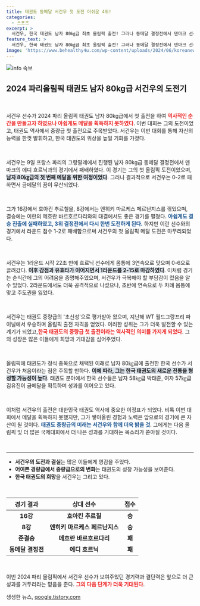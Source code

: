 ```yaml
---
title: 태권도 동메달 서건우 첫 도전 아쉬운 4위!
categories:
  - 스포츠
excerpt: >
  서건우, 한국 태권도 남자 80㎏급 최초 올림픽 출전! 그러나 동메달 결정전에서 덴마크 선수에게 패하고 아쉬운 성적을 남겼다. 그의 도전과 각오를 살펴보자!
feature_text: >
  서건우, 한국 태권도 남자 80㎏급 최초 올림픽 출전! 그러나 동메달 결정전에서 덴마크 선수에게 패하고 아쉬운 성적을 남겼다. 그의 도전과 각오를 살펴보자!
image: 'https://www.behealthy4u.com/wp-content/uploads/2024/06/koreanews.jpg'
---
```


<p><img src="https://www.behealthy4u.com/wp-content/uploads/2024/06/koreanews.jpg" alt="info 속보" /></p>

<h2 data-ke-size="size26">2024 파리올림픽 태권도 남자 80kg급 서건우의 도전기</h2>

<p data-ke-size="size16">&nbsp;</p>

<p>서건우 선수가 2024 파리 올림픽 태권도 남자 80kg급에서 첫 출전을 하여 <b><span style="color: #ee2323;">역사적인 순간을 만들고자 하였으나 아쉽게도 메달을 획득하지 못하였다</span></b>. 이번 대회는 그의 도전이었고, 태권도 역사에서 중량급 첫 출전으로 주목받았다. 서건우는 이번 대회를 통해 자신의 능력을 한껏 발휘하고, 한국 태권도의 위상을 높일 기회를 가졌다.</p>

<p data-ke-size="size16">&nbsp;</p>

<p>서건우는 9일 프랑스 파리의 그랑팔레에서 진행된 남자 80kg급 동메달 결정전에서 덴마크의 에디 흐르닉과의 경기에서 패배하였다. 이 경기는 그의 첫 올림픽 도전이었으며, <b><span style="background-color: #21538527;">남자 80㎏급의 첫 번째 메달을 위한 여정이었다</span></b>. 그러나 결과적으로 서건우는 0-2로 패하면서 금메달의 꿈이 무산되었다.</p>

<p data-ke-size="size16">&nbsp;</p>

<p>그가 16강에서 호아킨 추르칠을, 8강에서는 엔히키 마르케스 페르난지스를 꺾었으며, 결승에는 이란의 메흐란 바르호르다리와의 대결에서도 좋은 경기를 펼쳤다. <b><span style="color: #1a5490;">아쉽게도 결승 진출에 실패하였고, 3위 결정전에서 다시 한번 도전하게 된다.</span></b> 하지만 이란 선수와의 경기에서 라운드 점수 1-2로 패배함으로써 서건우의 첫 올림픽 메달 도전은 마무리되었다.</p>

<p data-ke-size="size16">&nbsp;</p>

<p>서건우는 1라운드 시작 22초 만에 흐르닉 선수에게 몸통에 3연속으로 맞으며 0-6으로 끌려갔다. <b><span style="background-color: #21538527;">이후 감점과 유효타가 이어지면서 1라운드를 2-15로 마감하였다</span></b>. 이처럼 경기는 순식간에 그의 어려움을 증명해주었으며, 서건우가 극복해야 할 부담감이 컸음을 알 수 있었다. 2라운드에서도 더욱 공격적으로 나섰으나, 초반에 연속으로 두 차례 몸통에 맞고 주도권을 잃었다.</p>

<p data-ke-size="size16">&nbsp;</p>

<p>서건우는 태권도 중량급의 '초신성'으로 평가받아 왔으며, 지난해 WT 월드그랑프리 파이널에서 우승하며 올림픽 출전 자격을 얻었다. 이러한 성취는 그가 더욱 발전할 수 있는 계기가 되었고,<b><span style="color: #ee2323;">한국 태권도의 중량급 첫 출전이라는 역사적인 의미를 가지게 되었다</span></b>. 그의 성장은 많은 이들에게 희망과 기대감을 심어주었다.</p>

<p data-ke-size="size16">&nbsp;</p>

<p>올림픽에 태권도가 정식 종목으로 채택된 이래로 남자 80㎏급에 출전한 한국 선수가 서건우가 처음이라는 점은 주목할 만하다. <b><span style="background-color: #21538527;">이에 따라, 그는 한국 태권도의 새로운 전통을 형성할 가능성이 높다</span></b>. 태권도 분야에서 한국 선수들은 남자 58㎏급 박태준, 여자 57㎏급 김유진이 금메달을 획득하며 성과를 이어오고 있다.</p>

<p data-ke-size="size16">&nbsp;</p>

<p>이처럼 서건우의 출전은 대한민국 태권도 역사에 중요한 이정표가 되었다. 비록 이번 대회에서 메달을 획득하지 못했지만, 그가 쌓아올린 경험과 노력은 앞으로의 경기에 큰 자산이 될 것이다. <b><span style="color: #1a5490;">태권도 중량급의 미래는 서건우와 함께 더욱 밝을 것</span></b>. 그에게는 다음 올림픽 및 더 많은 국제대회에서 더 나은 성과를 기대하는 목소리가 쏟아질 것이다.</p>

<p data-ke-size="size16">&nbsp;</p> 

<hr />

<ul>
    <li><b>서건우의 도전과 결실</b>는 많은 이들에게 영감을 주었다.</li>
    <li><b>어여쁜 경량급에서 중량급으로의 변화</b>는 태권도의 성장 가능성을 보여준다.</li>
    <li><b>한국 태권도의 희망</b>을 서건우는 그리고 있다.</li>
</ul>

<p data-ke-size="size16">&nbsp;</p>

<table style="width: 100%; border-collapse: collapse;">
    <thead>
        <tr>
            <th style="text-align: center; height: 17px;"><b>경기 결과</b></th>
            <th style="text-align: center; height: 17px;"><b>상대 선수</b></th>
            <th style="text-align: center; height: 17px;"><b>점수</b></th>
        </tr>
    </thead>
    <tbody>
        <tr>
            <td style="text-align: center; height: 17px;"><b>16강</b></td>
            <td style="text-align: center; height: 17px;"><b>호아킨 추르칠</b></td>
            <td style="text-align: center; height: 17px;"><b>승</b></td>
        </tr>
        <tr>
            <td style="text-align: center; height: 17px;"><b>8강</b></td>
            <td style="text-align: center; height: 17px;"><b>엔히키 마르케스 페르난지스</b></td>
            <td style="text-align: center; height: 17px;"><b>승</b></td>
        </tr>
        <tr>
            <td style="text-align: center; height: 17px;"><b>준결승</b></td>
            <td style="text-align: center; height: 17px;"><b>메흐란 바르호르다리</b></td>
            <td style="text-align: center; height: 17px;"><b>패</b></td>
        </tr>
        <tr>
            <td style="text-align: center; height: 17px;"><b>동메달 결정전</b></td>
            <td style="text-align: center; height: 17px;"><b>에디 흐르닉</b></td>
            <td style="text-align: center; height: 17px;"><b>패</b></td>
        </tr>
    </tbody>
</table>

<p data-ke-size="size16">&nbsp;</p> 

<p>이번 2024 파리 올림픽에서 서건우 선수가 보여주었던 경기력과 결단력은 앞으로 더 큰 성과를 거두리라는 믿음을 준다. <b><span style="color: #ee2323;">그의 다음 단계가 더욱 기대된다</span></b>.</p>
생생한 뉴스, <a href="https://qoogle.tistory.com" rel="dofollow">qoogle.tistory.com</a>


